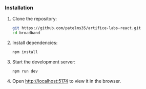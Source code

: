 
### Installation

1. Clone the repository:
    ```bash
    git https://github.com/patelms35/artifice-labs-react.git
    cd broadband
    ```

2. Install dependencies:
    ```bash
    npm install

3. Start the development server:
    ```bash
    npm run dev


4. Open [http://localhost:5174](http://localhost:5173) to view it in the browser.

